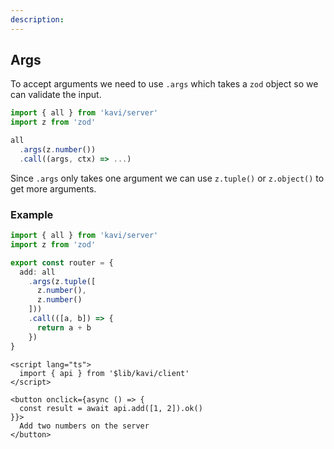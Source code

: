 ```yaml
---
description: 
---
```


## Args
To accept arguments we need to use `.args` which takes a `zod` object so we can validate the input.
```ts
import { all } from 'kavi/server'
import z from 'zod'

all
  .args(z.number())
  .call((args, ctx) => ...)
```
Since `.args` only takes one argument we can use `z.tuple()` or `z.object()` to get more arguments. 

### Example
```ts file=server.ts
import { all } from 'kavi/server'
import z from 'zod'

export const router = {
  add: all
    .args(z.tuple([
      z.number(),
      z.number()
    ]))
    .call(([a, b]) => {
      return a + b
    })
}
```
```svelte file=+page.svelte
<script lang="ts">
  import { api } from '$lib/kavi/client'
</script>

<button onclick={async () => {
  const result = await api.add([1, 2]).ok()
}}>
  Add two numbers on the server
</button>
```
